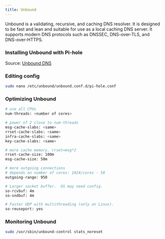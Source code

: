 ```yaml
---
title: Unbound
---
```


Unbound is a validating, recursive, and caching DNS resolver. It is designed to be fast and lean and suitable for use as a local caching DNS server. It supports modern DNS protocols such as DNSSEC, DNS-over-TLS, and DNS-over-HTTPS.

### Installing Unbound with Pi-hole

Source: [Unbound DNS](https://docs.pi-hole.net/guides/dns/unbound/)

### Editing config


```bash
sudo nano /etc/unbound/unbound.conf.d/pi-hole.conf
```

### Optimizing Unbound



```bash
# use all CPUs
num-threads: <number of cores>

# power of 2 close to num-threads
msg-cache-slabs: <same>
rrset-cache-slabs: <same>
infra-cache-slabs: <same>
key-cache-slabs: <same>

# more cache memory, rrset=msg*2
rrset-cache-size: 100m
msg-cache-size: 50m

# more outgoing connections
# depends on number of cores: 1024/cores - 50
outgoing-range: 950

# Larger socket buffer.  OS may need config.
so-rcvbuf: 4m
so-sndbuf: 4m

# Faster UDP with multithreading (only on Linux).
so-reuseport: yes
```

### Monitoring Unbound

```bash
sudo /usr/sbin/unbound-control stats_noreset
```
